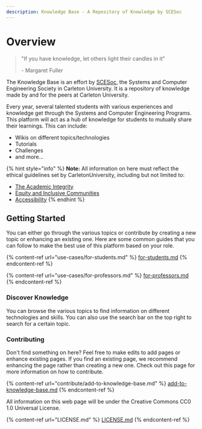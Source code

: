 ```yaml
---
description: Knowledge Base - A Repository of Knowledge by SCESoc
---
```


# Overview

> "If you have knowledge, let others light their candles in it"&#x20;
>
> \- Margaret Fuller

The Knowledge Base is an effort by [SCESoc](https://www.scesoc.ca), the Systems and Computer Engineering Society in Carleton University. It is a repository of knowledge made by and for the peers at Carleton University.

Every year, several talented students with various experiences and knowledge get through the Systems and Computer Engineering Programs. This platform will act as a hub of knowledge for students to mutually share their learnings. This can include:

* Wikis on different topics/technologies
* Tutorials
* Challenges
* and more...

{% hint style="info" %}
**Note:** All information on here must reflect the ethical guidelines set by CarletonUniversity, including but not limited to:

* [The Academic Integrity](https://carleton.ca/registrar/academic-integrity/)
* [Equity and Inclusive Communities](https://carleton.ca/equity/)
* [Accessibility](https://carleton.ca/accessibility/)
{% endhint %}

## Getting Started

You can either go through the various topics or contribute by creating a new topic or enhancing an existing one. Here are some common guides that you can follow to make the best use of this platform based on your role.

{% content-ref url="use-cases/for-students.md" %}
[for-students.md](use-cases/for-students.md)
{% endcontent-ref %}

{% content-ref url="use-cases/for-professors.md" %}
[for-professors.md](use-cases/for-professors.md)
{% endcontent-ref %}

### Discover Knowledge

You can browse the various topics to find information on different technologies and skills. You can also use the search bar on the top right to search for a certain topic.

### Contributing

Don't find something on here? Feel free to make edits to add pages or enhance existing pages. If you find an existing page, we recommend enhancing the page rather than creating a new one. Check out this page for more information on how to contribute.

{% content-ref url="contribute/add-to-knowledge-base.md" %}
[add-to-knowledge-base.md](contribute/add-to-knowledge-base.md)
{% endcontent-ref %}

All information on this web page will be under the Creative Commons CC0 1.0 Universal License.

{% content-ref url="LICENSE.md" %}
[LICENSE.md](LICENSE.md)
{% endcontent-ref %}
